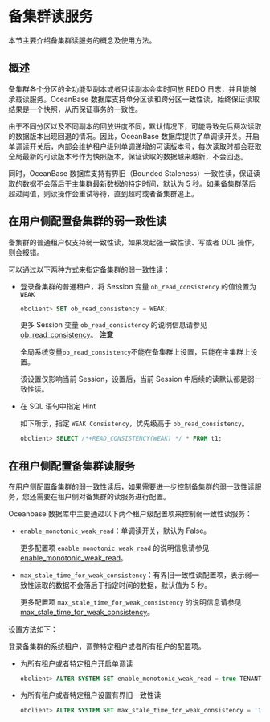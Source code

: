 备集群读服务 
===========================

本节主要介绍备集群读服务的概念及使用方法。

概述 
-----------------------

备集群各个分区的全功能型副本或者只读副本会实时回放 REDO 日志，并且能够承载读服务。OceanBase 数据库支持单分区读和跨分区一致性读，始终保证读取结果是一个快照，从而保证事务的一致性。

由于不同分区以及不同副本的回放进度不同，默认情况下，可能导致先后两次读取的数据版本出现回退的情况。因此，OceanBase 数据库提供了单调读开关。开启单调读开关后，内部会维护租户级别单调递增的可读版本号，每次读取时都会获取全局最新的可读版本号作为快照版本，保证读取的数据越来越新，不会回退。

同时，OceanBase 数据库支持有界旧（Bounded Staleness）一致性读，保证读取的数据不会落后于主集群最新数据的特定时间，默认为 5 秒。如果备集群落后超过阈值，则读操作会重试等待，直到超时或者备集群追上。

在用户侧配置备集群的弱一致性读 
------------------------------------

备集群的普通租户仅支持弱一致性读，如果发起强一致性读、写或者 DDL 操作，则会报错。

可以通过以下两种方式来指定备集群的弱一致性读：

* 登录备集群的普通租户，将 Session 变量 `ob_read_consistency` 的值设置为 `WEAK`

  ```sql
  obclient> SET ob_read_consistency = WEAK;
  ```

  

  更多 Session 变量 `ob_read_consistency` 的说明信息请参见 [ob_read_consistency](../../13.system-reference/2.reference-oracle-mode/2.system-variable-6/90.ob_read_consistency-1-2-3-4.md)。
  **注意**

  

  全局系统变量`ob_read_consistency`不能在备集群上设置，只能在主集群上设置。

  该设置仅影响当前 Session，设置后，当前 Session 中后续的读默认都是弱一致性读。
  

* 在 SQL 语句中指定 Hint

  如下所示，指定 `WEAK Consistency`，优先级高于 `ob_read_consistency`。

  ```sql
  obclient> SELECT /*+READ_CONSISTENCY(WEAK) */ * FROM t1;
  ```

  




在租户侧配置备集群读服务 
---------------------------------

在用户侧配置备集群的弱一致性读后，如果需要进一步控制备集群的弱一致性读服务，您还需要在租户侧对备集群的读服务进行配置。

Oceanbase 数据库中主要通过以下两个租户级配置项来控制弱一致性读服务：

* `enable_monotonic_weak_read`：单调读开关，默认为 False。

  更多配置项 `enable_monotonic_weak_read` 的说明信息请参见 [enable_monotonic_weak_read](../../13.system-reference/2.reference-oracle-mode/3.system-configuration-items-2/3.tenant-level-configuration-items-2/11.enable_monotonic_weak_read-1-2-3-4.md)。
  

* `max_stale_time_for_weak_consistency`：有界旧一致性读配置项，表示弱一致性读取的数据不会落后于指定时间的数据，默认值为 5 秒。

  更多配置项 `max_stale_time_for_weak_consistency` 的说明信息请参见 [max_stale_time_for_weak_consistency](../../13.system-reference/2.reference-oracle-mode/3.system-configuration-items-2/3.tenant-level-configuration-items-2/20.max_stale_time_for_weak_consistency-1-2-3-4.md)。
  




设置方法如下：

登录备集群的系统租户，调整特定租户或者所有租户的配置项。

* 为所有租户或者特定租户开启单调读

  ```sql
  obclient> ALTER SYSTEM SET enable_monotonic_weak_read = true TENANT = [ALL|name];
  ```

  

* 为所有租户或者特定租户设置有界旧一致性读

  ```sql
  obclient> ALTER SYSTEM SET max_stale_time_for_weak_consistency = '10s' TENANT = [ALL|name];
  ```

  



